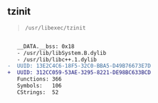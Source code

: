 ## tzinit

> `/usr/libexec/tzinit`

```diff

   __DATA.__bss: 0x18
   - /usr/lib/libSystem.B.dylib
   - /usr/lib/libc++.1.dylib
-  UUID: 13E2C4C6-18F5-32C0-BBA5-D49B76673E7D
+  UUID: 312CC059-53AE-3295-8221-DE98BC633BCD
   Functions: 366
   Symbols:   106
   CStrings:  52

```
